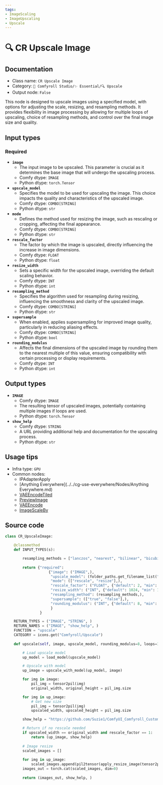 ```yaml
---
tags:
- ImageScaling
- ImageUpscaling
- Upscale
---
```


# 🔍 CR Upscale Image
## Documentation
- Class name: `CR Upscale Image`
- Category: `🧩 Comfyroll Studio/✨ Essential/🔍 Upscale`
- Output node: `False`

This node is designed to upscale images using a specified model, with options for adjusting the scale, resizing, and resampling methods. It provides flexibility in image processing by allowing for multiple loops of upscaling, choice of resampling methods, and control over the final image size and quality.
## Input types
### Required
- **`image`**
    - The input image to be upscaled. This parameter is crucial as it determines the base image that will undergo the upscaling process.
    - Comfy dtype: `IMAGE`
    - Python dtype: `torch.Tensor`
- **`upscale_model`**
    - Specifies the model to be used for upscaling the image. This choice impacts the quality and characteristics of the upscaled image.
    - Comfy dtype: `COMBO[STRING]`
    - Python dtype: `str`
- **`mode`**
    - Defines the method used for resizing the image, such as rescaling or cropping, affecting the final appearance.
    - Comfy dtype: `COMBO[STRING]`
    - Python dtype: `str`
- **`rescale_factor`**
    - The factor by which the image is upscaled, directly influencing the increase in image dimensions.
    - Comfy dtype: `FLOAT`
    - Python dtype: `float`
- **`resize_width`**
    - Sets a specific width for the upscaled image, overriding the default scaling behavior.
    - Comfy dtype: `INT`
    - Python dtype: `int`
- **`resampling_method`**
    - Specifies the algorithm used for resampling during resizing, influencing the smoothness and clarity of the upscaled image.
    - Comfy dtype: `COMBO[STRING]`
    - Python dtype: `str`
- **`supersample`**
    - When enabled, applies supersampling for improved image quality, particularly in reducing aliasing effects.
    - Comfy dtype: `COMBO[STRING]`
    - Python dtype: `bool`
- **`rounding_modulus`**
    - Affects the final dimensions of the upscaled image by rounding them to the nearest multiple of this value, ensuring compatibility with certain processing or display requirements.
    - Comfy dtype: `INT`
    - Python dtype: `int`
## Output types
- **`IMAGE`**
    - Comfy dtype: `IMAGE`
    - The resulting tensor of upscaled images, potentially containing multiple images if loops are used.
    - Python dtype: `torch.Tensor`
- **`show_help`**
    - Comfy dtype: `STRING`
    - A URL providing additional help and documentation for the upscaling process.
    - Python dtype: `str`
## Usage tips
- Infra type: `GPU`
- Common nodes:
    - IPAdapterApply
    - [Anything Everywhere](../../cg-use-everywhere/Nodes/Anything Everywhere.md)
    - [VAEEncodeTiled](../../Comfy/Nodes/VAEEncodeTiled.md)
    - [PreviewImage](../../Comfy/Nodes/PreviewImage.md)
    - [VAEEncode](../../Comfy/Nodes/VAEEncode.md)
    - [ImageScaleBy](../../Comfy/Nodes/ImageScaleBy.md)



## Source code
```python
class CR_UpscaleImage:

    @classmethod
    def INPUT_TYPES(s):

        resampling_methods = ["lanczos", "nearest", "bilinear", "bicubic"]
       
        return {"required":
                    {"image": ("IMAGE",),
                     "upscale_model": (folder_paths.get_filename_list("upscale_models"), ),
                     "mode": (["rescale", "resize"],),
                     "rescale_factor": ("FLOAT", {"default": 2, "min": 0.01, "max": 16.0, "step": 0.01}),
                     "resize_width": ("INT", {"default": 1024, "min": 1, "max": 48000, "step": 1}),
                     "resampling_method": (resampling_methods,),                     
                     "supersample": (["true", "false"],),   
                     "rounding_modulus": ("INT", {"default": 8, "min": 8, "max": 1024, "step": 8}),
                     }
                }

    RETURN_TYPES = ("IMAGE", "STRING", )
    RETURN_NAMES = ("IMAGE", "show_help", )
    FUNCTION = "upscale"
    CATEGORY = icons.get("Comfyroll/Upscale")
    
    def upscale(self, image, upscale_model, rounding_modulus=8, loops=1, mode="rescale", supersample='true', resampling_method="lanczos", rescale_factor=2, resize_width=1024):

        # Load upscale model 
        up_model = load_model(upscale_model)

        # Upscale with model
        up_image = upscale_with_model(up_model, image)  

        for img in image:
            pil_img = tensor2pil(img)
            original_width, original_height = pil_img.size

        for img in up_image:
            # Get new size
            pil_img = tensor2pil(img)
            upscaled_width, upscaled_height = pil_img.size

        show_help = "https://github.com/Suzie1/ComfyUI_Comfyroll_CustomNodes/wiki/Upscale-Nodes#cr-upscale-image"

        # Return if no rescale needed
        if upscaled_width == original_width and rescale_factor == 1:
            return (up_image, show_help)
              
        # Image resize
        scaled_images = []
        
        for img in up_image:
            scaled_images.append(pil2tensor(apply_resize_image(tensor2pil(img), original_width, original_height, rounding_modulus, mode, supersample, rescale_factor, resize_width, resampling_method)))
        images_out = torch.cat(scaled_images, dim=0)
 
        return (images_out, show_help, )        

```
